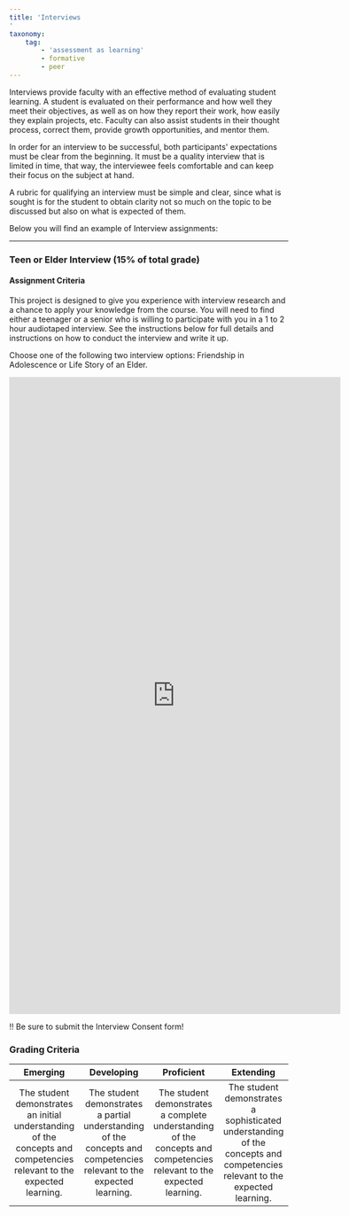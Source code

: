 ```yaml
---
title: 'Interviews
'
taxonomy:
    tag:
        - 'assessment as learning'
        - formative
        - peer
---
```


Interviews provide faculty with an effective method of evaluating student learning. A student is evaluated on their performance and how well they meet their objectives, as well as on how they report their work, how easily they explain projects, etc. Faculty can also assist students in their thought process, correct them, provide growth opportunities, and mentor them.

In order for an interview to be successful, both participants' expectations must be clear from the beginning. It must be a quality interview that is limited in time, that way, the interviewee feels comfortable and can keep their focus on the subject at hand.

A rubric for qualifying an interview must be simple and clear, since what is sought is for the student to obtain clarity not so much on the topic to be discussed but also on what is expected of them.


Below you will find an example of Interview assignments:

---

### Teen or Elder Interview (15% of total grade)

#### Assignment Criteria

This project is designed to give you experience with interview research and a chance to apply your knowledge from the course. You will need to find either a teenager or a senior who is willing to participate with you in a 1 to 2 hour audiotaped interview. See the instructions below for full details and instructions on how to conduct the interview and write it up.

Choose one of the following two interview options: Friendship in Adolescence or Life Story of an Elder.

<iframe src="https://create.twu.ca/h5p/wp-admin/admin-ajax.php?action=h5p_embed&id=163" width="598" height="1150" frameborder="0" allowfullscreen="allowfullscreen" title="PSYC 215: Piaget&#039;s Model - Assimilation vs Accomodation"></iframe><script src="https://create.twu.ca/h5p/wp-content/plugins/h5p/h5p-php-library/js/h5p-resizer.js" charset="UTF-8"></script>

!! Be sure to submit the Interview Consent form!


### Grading Criteria

|Emerging|Developing|Proficient|Extending|
|:---:|:---:|:---:|:---:|
|The student demonstrates an initial understanding of the concepts and competencies relevant to the expected learning.|The student demonstrates a partial understanding of the concepts and competencies relevant to the expected learning.|The student demonstrates a complete understanding of the concepts and competencies relevant to the expected learning.|The student demonstrates a sophisticated understanding of the concepts and competencies relevant to the expected learning.|
